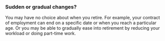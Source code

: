 ###  Sudden or gradual changes?

You may have no choice about when you retire. For example, your contract of
employment can end on a specific date or when you reach a particular age. Or
you may be able to gradually ease into retirement by reducing your workload or
doing part-time work.
